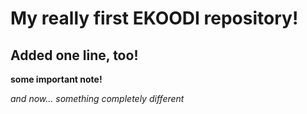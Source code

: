 # My really first EKOODI repository!

## Added one line, too!

**some important note!**

_and now... something completely different_